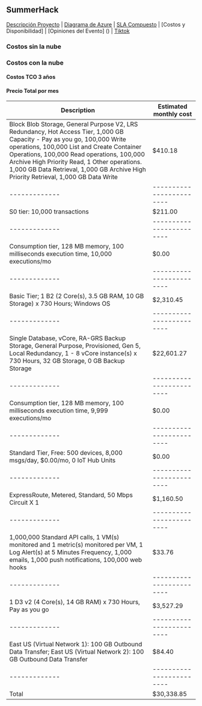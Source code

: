 ## SummerHack

[Descripción Proyecto](https://rene-cruz.github.io/InnovaHack/) | [Diagrama de Azure](https://rene-cruz.github.io/InnovaHack/diagrama.html) | [SLA Compuesto](https://rene-cruz.github.io/InnovaHack/costos.html) | [Costos y Disponibilidad] | [Opiniones del Evento] () | [Tiktok](https://vm.tiktok.com/ZMdcK9Hhg/)

### Costos sin la nube


### Costos con la nube

#### Costos TCO 3 años

#### Precio Total por mes
| Description | Estimated monthly cost |
|-------------|------------------------|
| Block Blob Storage, General Purpose V2, LRS Redundancy, Hot Access Tier, 1,000 GB Capacity - Pay as you go, 100,000 Write operations, 100,000 List and Create Container Operations, 100,000 Read operations, 100,000 Archive High Priority Read, 1 Other operations. 1,000 GB Data Retrieval, 1,000 GB Archive High Priority Retrieval, 1,000 GB Data Write | $410.18 |
|-------------|------------------------|
| S0 tier: 10,000 transactions | $211.00 |
|-------------|------------------------|
| Consumption tier, 128 MB memory, 100 milliseconds execution time, 10,000 executions/mo | $0.00 |
|-------------|------------------------|
| Basic Tier; 1 B2 (2 Core(s), 3.5 GB RAM, 10 GB Storage) x 730 Hours; Windows OS | $2,310.45 |
|-------------|------------------------|
| Single Database, vCore, RA-GRS Backup Storage, General Purpose, Provisioned, Gen 5, Local Redundancy, 1 - 8 vCore instance(s) x 730 Hours, 32 GB Storage, 0 GB Backup Storage | $22,601.27 |
|-------------|------------------------|
| Consumption tier, 128 MB memory, 100 milliseconds execution time, 9,999 executions/mo | $0.00 |
|-------------|------------------------|
| Standard Tier, Free: 500 devices, 8,000 msgs/day, $0.00/mo, 0 IoT Hub Units | $0.00 |
|-------------|------------------------|
| ExpressRoute, Metered, Standard, 50 Mbps Circuit X 1 | $1,160.50 |
|-------------|------------------------|
| 1,000,000 Standard API calls, 1 VM(s) monitored and 1 metric(s) monitored per VM, 1 Log Alert(s) at 5 Minutes Frequency, 1,000 emails, 1,000 push notifications, 100,000 web hooks | $33.76 |
|-------------|------------------------|
| 1 D3 v2 (4 Core(s), 14 GB RAM) x 730 Hours, Pay as you go | $3,527.29 |
|-------------|------------------------|
| East US (Virtual Network 1): 100 GB Outbound Data Transfer; East US (Virtual Network 2): 100 GB Outbound Data Transfer | $84.40 |
|-------------|------------------------|
| Total | $30,338.85 | 
